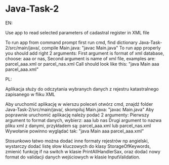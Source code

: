 # Java-Task-2
EN:

Use app to read selected parameters of cadastral register in XML file

To run app from command prompt first run cmd,
find dictionary Java-Task-2/src/main/java/,
compile Main.java:
"javac Main.java"
To run app properly you should add right 2 arguments:
First argument is format of xml database, choose: aaa or nas,
Second argument is name of xml file, examples are: parcel_aaa.xml or parcel_nas.xml
Call should look like this:
"java Main aaa parcel_aaa.xml"


PL:

Aplikacja służy do odczytania wybranych danych z rejestru katastralnego zapisanego w fliku XML

Aby uruchomić aplikację w wierszu poleceń otwórz cmd,
znajdź folder Java-Task-2/src/main/java/,
skompiluj Main.java:
"javac Main.java"
Aby poprawnie uruchomić aplikację należy podać 2 argumenty:
Pierwszy argument to format danych, wybierz: aaa lub nas
Drugi argument to nazwa pliku xml z danymi, przykładem są: parcel_aaa.xml lub parcel_nas.xml
Wywołanie powinno wyglądać tak:
"java Main aaa parcel_aaa.xml"

Stosunkowo łatwo można dodać inne formaty rejestrów np angielski,
wystarczy dodać listę słow kluczowych do klasy StorageOfKeywords, 
zmienić funkcję if na switch w klasie PrintAllHandlerSax,
oraz dodać nowy format do validacji danych wejściowych w klasie InputValidation.
